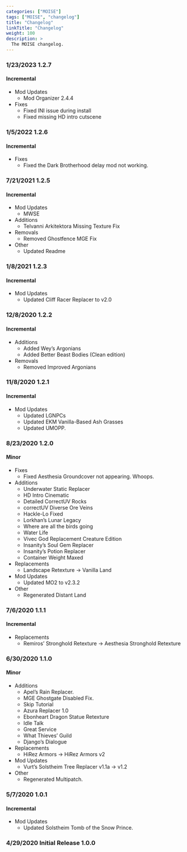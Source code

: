 ```yaml
---
categories: ["MOISE"]
tags: ["MOISE", "changelog"] 
title: "Changelog"
linkTitle: "Changelog"
weight: 100
description: >
  The MOISE changelog.
---
```


### 1/23/2023 1.2.7
#### Incremental
- Mod Updates
  - Mod Organizer 2.4.4
- Fixes
  - Fixed INI issue during install
  - Fixed missing HD intro cutscene

### 1/5/2022 1.2.6
#### Incremental
- Fixes
  - Fixed the Dark Brotherhood delay mod not working.

### 7/21/2021 1.2.5
#### Incremental
- Mod Updates
  - MWSE
- Additions
  - Telvanni Arkitektora Missing Texture Fix
- Removals
  - Removed Ghostfence MGE Fix
- Other
  - Updated Readme

### 1/8/2021 1.2.3
#### Incremental
- Mod Updates
  - Updated Cliff Racer Replacer to v2.0

### 12/8/2020 1.2.2
#### Incremental
- Additions
  - Added Wey’s Argonians
  - Added Better Beast Bodies (Clean edition)
- Removals
  - Removed Improved Argonians

### 11/8/2020 1.2.1
#### Incremental
- Mod Updates
  - Updated LGNPCs
  - Updated EKM Vanilla-Based Ash Grasses
  - Updated UMOPP.

### 8/23/2020 1.2.0
#### Minor
- Fixes
  - Fixed Aesthesia Groundcover not appearing. Whoops.
- Additions
  - Underwater Static Replacer
  - HD Intro Cinematic
  - Detailed CorrectUV Rocks
  - correctUV Diverse Ore Veins
  - Hackle-Lo Fixed
  - Lorkhan’s Lunar Legacy
  - Where are all the birds going
  - Water Life
  - Vivec God Replacement Creature Edition
  - Insanity’s Soul Gem Replacer
  - Insanity’s Potion Replacer
  - Container Weight Maxed
- Replacements
  - Landscape Retexture -> Vanilla Land
- Mod Updates
  - Updated MO2 to v2.3.2
- Other
  - Regenerated Distant Land

### 7/6/2020 1.1.1
#### Incremental
- Replacements
  - Remiros’ Stronghold Retexture -> Aesthesia Stronghold Retexture

### 6/30/2020 1.1.0
#### Minor
- Additions
  - Apel’s Rain Replacer.
  - MGE Ghostgate Disabled Fix.
  - Skip Tutorial
  - Azura Replacer 1.0
  - Ebonheart Dragon Statue Retexture
  - Idle Talk
  - Great Service
  - What Thieves’ Guild
  - Django’s Dialogue
- Replacements
  - HiRez Armors -> HiRez Armors v2
- Mod Updates
  - Vurt’s Solstheim Tree Replacer v1.1a -> v1.2
- Other
  - Regenerated Multipatch.

### 5/7/2020 1.0.1
#### Incremental
- Mod Updates
  - Updated Solstheim Tomb of the Snow Prince.

### 4/29/2020 Initial Release 1.0.0